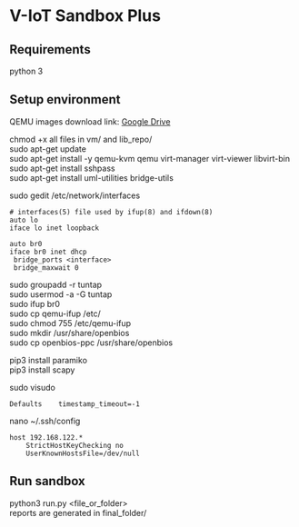 # V-IoT Sandbox Plus
## Requirements
python 3
## Setup environment
QEMU images download link: 
[Google Drive](https://drive.google.com/open?id=1pog7OGsiYfWaJ5QyOouxx9CAHpUnQwU5)

chmod +x all files in vm/ and lib_repo/ \
sudo apt-get update\
sudo apt-get install -y qemu-kvm qemu virt-manager virt-viewer libvirt-bin\
sudo apt-get install sshpass\
sudo apt-get install uml-utilities bridge-utils

sudo gedit /etc/network/interfaces
```
# interfaces(5) file used by ifup(8) and ifdown(8)
auto lo
iface lo inet loopback

auto br0
iface br0 inet dhcp
 bridge_ports <interface>
 bridge_maxwait 0
```

sudo groupadd -r tuntap\
sudo usermod -a -G tuntap <hostname>\
sudo ifup br0\
sudo cp qemu-ifup /etc/\
sudo chmod 755 /etc/qemu-ifup\
sudo mkdir /usr/share/openbios\
sudo cp openbios-ppc /usr/share/openbios

pip3 install paramiko\
pip3 install scapy

sudo visudo
```
Defaults    timestamp_timeout=-1
```
nano ~/.ssh/config
```
host 192.168.122.*
    StrictHostKeyChecking no
    UserKnownHostsFile=/dev/null
```
## Run sandbox
python3 run.py <file_or_folder>\
reports are generated in final_folder/